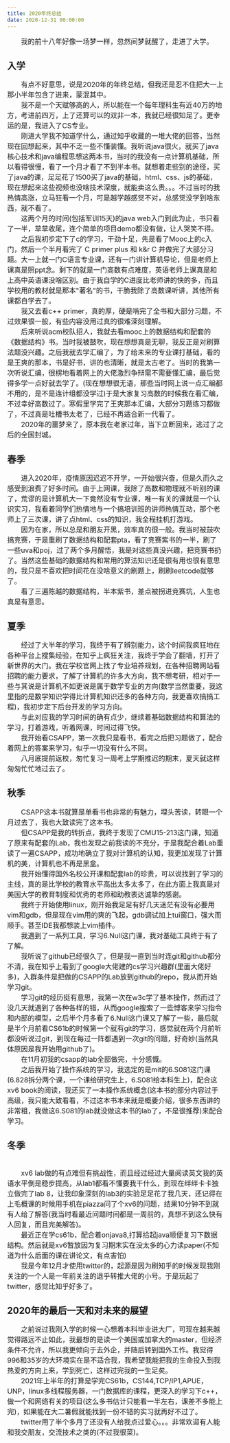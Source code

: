 ```yaml
---
title: 2020年终总结
date: 2020-12-31 00:00:00
---
```


<font size=3>
&emsp;&emsp;我的前十八年好像一场梦一样，忽然间梦就醒了，走进了大学。
</font>

## 入学

<font size=3>
&emsp;&emsp;有点不好意思，说是2020年的年终总结，但我还是忍不住把大一上那小半年包含了进来，蒙混其中。
<br>&emsp;&emsp;我不是一个天赋够高的人，所以能在一个每年理科生有近40万的地方，考进前四万，上了还算可以的双非一本，我就已经很知足了。更幸运的是，我进入了CS专业。
<br>&emsp;&emsp;刚进大学我不知道学什么，通过知乎收藏的一堆大佬的回答，当然现在回想起来，其中不乏一些不懂装懂。我听说java很火，就买了java核心技术和java编程思想这两本书，当时的我没有一点计算机基础，所以看得很慢，看了一个月才看了不到半本书。就想着走些别的途径，买了java的课，足足花了1500买了java的基础，html、css、js的基础，现在想起来这些视频也没啥技术深度，就能卖这么贵。。。不过当时的我热情高涨，立马狂看一个月，可是越学越感觉不对，总感觉没学到啥东西，就不看了。
<br>&emsp;&emsp;这两个月的时间(包括军训15天)的java web入门到此为止，书只看了一半，草草收尾，连个简单的项目demo都没有做，让人哭笑不得。
<br>&emsp;&emsp;之后我初步定下了c的学习，干劲十足，先是看了Mooc上的c入门，然后一个半月看完了 C primer plus 和 k&r C 并做完了大部分习题。大一上就一门C语言专业课，还有一门讲计算机导论，但是老师上课真是照ppt念。剩下的就是一门高数有点难度，英语老师上课真是和上高中英语课没啥区别。由于我自学的C进度比老师讲的快的多，而且学校用的教材就是那本"著名"的书，干脆我除了高数课听讲，其他所有课都自学去了。
<br>&emsp;&emsp;我又去看c++ primer，真的厚，硬是啃完了全书和大部分习题，不过效果很一般，有些内容没用过真的很难深刻理解。
<br>&emsp;&emsp;后来听说acm校队招人，我就去看mooc上的数据结构和配套的《数据结构》书。当时我被鼓吹，现在想想真是无聊，我反正是对刷算法题没兴趣。之后我就去学汇编了，为了给未来的专业课打基础，看的是王爽的那本，书是好书，讲的也清晰，就是太古老了。当时的我第一次听说汇编，很楞地看着网上的大佬激烈争辩需不需要懂汇编，最后觉得多学一点好就去学了。(现在想想很无语，那些当时网上说一点汇编都不用的，是不是连计组都没学过)于是大家复习高数的时候我在看汇编，不过幸好高数过了。寒假里学完了王爽那本汇编，大部分习题练习都做了，不过真是吐槽书太老了，已经不再适合新一代看了。
<br>&emsp;&emsp;2020年的噩梦来了，原本我在老家过年，当下立断回来，逃过了之后的全国封城。
</font>

## 春季

<font size=3>
&emsp;&emsp;进入2020年，疫情原因迟迟不开学，一开始很兴奋，但是久而久之感受到浪费了好多时间。由于上网课，我除了高数和物理就不听别的课了，荒谬的是计算机大一下竟然没有专业课，唯一有关的课就是一个认识实习，我看着同学们热情地与一个搞培训班的讲师热情互动，那个老师上了三次课，讲了点html、css的知识，我全程挂机打游戏。
<br>&emsp;&emsp;因为在家，所以总是和朋友开黑，效率真的很一般。我当时被鼓吹搞竞赛，于是重刷了数据结构和配套pta，看了竞赛紫书的一半，刷了一些uva和poj，过了两个多月醒悟，我是对这些真没兴趣，把竞赛书扔了。当然这些基础的数据结构和常用的算法知识还是很有用也很有意思的，我只是不喜欢把时间花在没啥意义的刷题上，刷刷leetcode就够了。
<br>&emsp;&emsp;看了三遍陈越的数据结构，半本紫书，差点被拐进竞赛坑，人生也真是有意思。
</font>

## 夏季

<font size=3>
&emsp;&emsp;经过了大半年的学习，我终于有了辨别能力，这个时间我疯狂地在各种平台上搜集经验，在知乎上疯狂关注，我终于学会了翻墙，打开了新世界的大门。我在学校官网上找了专业培养规划，在各种招聘网站看招聘的能力要求，了解了计算机的许多大方向，我不想考研，相对于一些与其说是计算机不如更说是属于数学专业的方向(数学当然重要，我这里指的是数学知识学得比计算机知识还多的各种方向，我更喜欢搞搞工程)，我初步定下后台开发的学习方向。
<br>&emsp;&emsp;与此对应我的学习时间的确有点少，继续着基础数据结构和算法的学习，打着游戏，听着网课，时间过得飞快。
<br>&emsp;&emsp;我开始看CSAPP，第一次我只是看书，看完之后把习题做了，配合着网上的答案来学习，似乎一切没有什么不同。
<br>&emsp;&emsp;八月底提前返校，匆忙复习一周考上学期推迟的期末，夏天就这样匆匆忙忙地过去了。
</font>

## 秋季

<font size=3>
&emsp;&emsp;CSAPP这本书就算是单看书也非常的有魅力，埋头苦读，转眼一个月过去了，我也大致读完了这本书。
<br>&emsp;&emsp;但CSAPP是我的转折点，我终于发现了CMU15-213这门课，知道了原来有配套的Lab，我也发现之前我读的不充分，于是我配合着Lab重读了一遍CSAPP，成功地确立了我对计算机的认知，我更加发现了计算机的美，计算机也不再是黑盒。
<br>&emsp;&emsp;我开始懂得国外名校公开课和配套lab的珍贵，可以说找到了学习的主线，真的是比学校的教育水平高出太多太多了，在此方面上我真是对美国大学的教育制度和优秀的老师和助教表达诚挚的感谢。
<br>&emsp;&emsp;我终于开始使用linux，刚开始我足足有好几天迷茫有没有必要用vim和gdb，但是现在vim用的爽的飞起，gdb调试加上tui窗口，强大而顺手。甚至IDE我都想装上vim插件。
<br>&emsp;&emsp;我遇到了一系列工具，学习6.Null这门课，我对基础工具终于有了了解。
<br>&emsp;&emsp;我听说了github已经很久了，但是我一直到当时连git和github都分不清，我在知乎上看到了google大佬建的cs学习兴趣群(里面大佬好多)，入群条件是把做的CSAPP的Lab放到github的repo，我从而开始学习git。
<br>&emsp;&emsp;学习git的经历挺有意思，我第一次在w3c学了基本操作，然而过了没几天就遇到了各种各样的错，从而google搜索了一些博客来学习指令和内部的模型，之后半个月多看了6.Null这门课又了解了一些，最后就是半个月前看CS61b的时候第一个就有git的学习，感觉就在两个月前听都没听说过git，到现在每过一阵都遇到一次git的问题，好奇妙(当然具体原因是我开始用github了)。
<br>&emsp;&emsp;在11月初我的csapp的lab全部做完，十分感慨。
<br>&emsp;&emsp;之后我开始了操作系统的学习，我选定的是mit的6.S081这门课(6.828拆分两个课，一个课给研究生上，6.S081给本科生上)，配合这xv6 book的阅读，我还买了一本操作系统概念(这本书的部分内容过于高级，我只能大致看看，不过这本书本来就是概要介绍，很多东西讲的非常粗，我做这6.S081的lab就没做这本书的lab了，不是很推荐)来配合学习。
</font>

## 冬季

<font size=3>
<br>&emsp;&emsp;xv6 lab做的有点难但有挑战性，而且经过经过大量阅读英文我的英语水平倒是稳步提高，从lab1都看不懂要我干什么，到现在绊绊卡卡独立做完了lab 8，让我印象深刻的lab3的实验足足花了我几天，还记得在上毛概课的时候用手机在piazza问了个xv6的问题，结果10分钟不到就有人给了解答(我当时看最近问题时间都是一周前的，真想不到这么快有人回复，而且完美解答)。
<br>&emsp;&emsp;最近正在学cs61b，配合着onjava8,打算拾起java顺便复习下数据结构。然后就是xv6暂放因为复习期末实在没太多的心力读paper(不知道为什么后面的课在讲论文，有点害怕)
<br>&emsp;&emsp;我是今年12月才使用twitter的，起源是因为刷知乎的时候发现我刚关注的一个人是一年前关注的退乎转推大佬的小号。于是玩起了twitter，感觉比知乎好多了。
</font>

## 2020年的最后一天和对未来的展望

<font size=3>
&emsp;&emsp;之前说过我刚入学的时候一心想着本科毕业进大厂，可现在越来越觉得路远不止如此，我最想的是读一个美国或加拿大的master，但经济条件不允许，所以我更倾向于去外企，并随后转到国外工作。我觉得996和35岁的大环境实在是不适合我，我希望我能把我的生命投入到我热爱的方向上来，学到死亡，这样过完我的一生足矣。
<br>&emsp;&emsp;2021年上半年的打算是学完CS61b，CS144,TCP/IP1,APUE，UNP，linux多线程服务器，一门数据库的课程，更深入的学习下c++，做一个和网络有关的项目(这么多书估计只能看一半左右，课差不多能上完)，如果能在大二暑假就能找到一份不错的实习就再好不过了。
<br>&emsp;&emsp;twitter用了半个多月了还没有人给我点过爱心。。。非常欢迎有人能和我交朋友，交流技术之类的(不过我很菜)。
<br>
</font>
